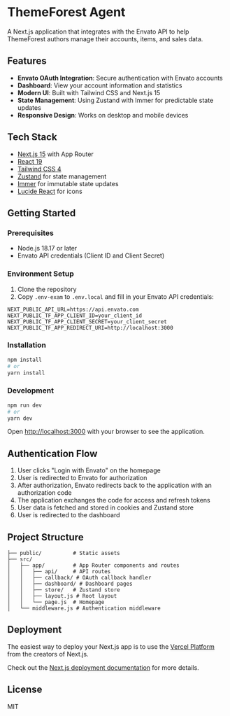 # ThemeForest Agent

A Next.js application that integrates with the Envato API to help ThemeForest authors manage their accounts, items, and sales data.

## Features

- **Envato OAuth Integration**: Secure authentication with Envato accounts
- **Dashboard**: View your account information and statistics
- **Modern UI**: Built with Tailwind CSS and Next.js 15
- **State Management**: Using Zustand with Immer for predictable state updates
- **Responsive Design**: Works on desktop and mobile devices

## Tech Stack

- [Next.js 15](https://nextjs.org/) with App Router
- [React 19](https://react.dev/)
- [Tailwind CSS 4](https://tailwindcss.com/)
- [Zustand](https://github.com/pmndrs/zustand) for state management
- [Immer](https://immerjs.github.io/immer/) for immutable state updates
- [Lucide React](https://lucide.dev/) for icons

## Getting Started

### Prerequisites

- Node.js 18.17 or later
- Envato API credentials (Client ID and Client Secret)

### Environment Setup

1. Clone the repository
2. Copy `.env-exam` to `.env.local` and fill in your Envato API credentials:

```
NEXT_PUBLIC_API_URL=https://api.envato.com
NEXT_PUBLIC_TF_APP_CLIENT_ID=your_client_id
NEXT_PUBLIC_TF_APP_CLIENT_SECRET=your_client_secret
NEXT_PUBLIC_TF_APP_REDIRECT_URI=http://localhost:3000
```

### Installation

```bash
npm install
# or
yarn install
```

### Development

```bash
npm run dev
# or
yarn dev
```

Open [http://localhost:3000](http://localhost:3000) with your browser to see the application.

## Authentication Flow

1. User clicks "Login with Envato" on the homepage
2. User is redirected to Envato for authorization
3. After authorization, Envato redirects back to the application with an authorization code
4. The application exchanges the code for access and refresh tokens
5. User data is fetched and stored in cookies and Zustand store
6. User is redirected to the dashboard

## Project Structure

```
├── public/          # Static assets
├── src/
│   ├── app/         # App Router components and routes
│   │   ├── api/     # API routes
│   │   ├── callback/ # OAuth callback handler
│   │   ├── dashboard/ # Dashboard pages
│   │   ├── store/   # Zustand store
│   │   ├── layout.js # Root layout
│   │   └── page.js  # Homepage
│   └── middleware.js # Authentication middleware
```

## Deployment

The easiest way to deploy your Next.js app is to use the [Vercel Platform](https://vercel.com/new?utm_medium=default-template&filter=next.js&utm_source=create-next-app&utm_campaign=create-next-app-readme) from the creators of Next.js.

Check out the [Next.js deployment documentation](https://nextjs.org/docs/app/building-your-application/deploying) for more details.

## License

MIT
